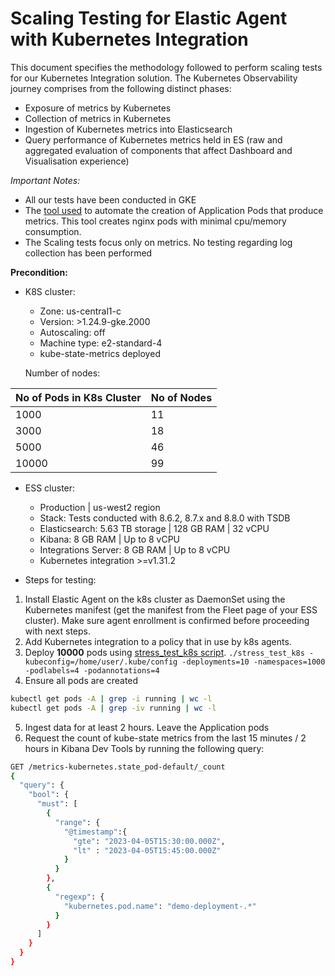# Scaling Testing for Elastic Agent with Kubernetes Integration

This document specifies the methodology followed to perform scaling tests for our Kubernetes Integration solution.
The Kubernetes Observability journey comprises from the following distinct phases:

- Exposure of metrics by Kubernetes
- Collection of metrics in Kubernetes
- Ingestion of Kubernetes metrics into Elasticsearch
- Query performance of Kubernetes metrics held in ES (raw and aggregated evaluation of components that affect Dashboard and Visualisation experience)

*Important Notes:*

- All our tests have been conducted in GKE
- The [tool used](https://github.com/elastic/k8s-integration-infra/tree/cloudnative/scripts/stress_test) to automate the creation of Application Pods that produce metrics. This tool creates nginx pods with minimal cpu/memory consumption.
- The Scaling tests focus only on metrics. No testing regarding log collection has been performed

**Precondition:**

- K8S cluster:
  - Zone: us-central1-c
  - Version: >1.24.9-gke.2000
  - Autoscaling: off
  - Machine type: e2-standard-4
  - kube-state-metrics deployed
  
  Number of nodes:
 
| No of Pods in K8s Cluster  |  No of Nodes |
|---|---|
| 1000  | 11  |
| 3000  |  18 |
| 5000  | 46  |
| 10000  | 99 |

- ESS cluster:
  - Production | us-west2 region
  - Stack: Tests conducted with 8.6.2, 8.7.x and 8.8.0 with TSDB
  - Elasticsearch: 5.63 TB storage | 128 GB RAM | 32 vCPU
  - Kibana: 8 GB RAM | Up to 8 vCPU
  - Integrations Server: 8 GB RAM | Up to 8 vCPU
  - Kubernetes integration >=v1.31.2

- Steps for testing:

1. Install Elastic Agent on the k8s cluster as DaemonSet using the Kubernetes manifest (get the manifest from the Fleet page of your ESS cluster). Make sure agent enrollment is confirmed before proceeding with next steps.
2. Add Kubernetes integration to a policy that in use by k8s agents.
3. Deploy **10000** pods using [stress_test_k8s script](https://github.com/elastic/k8s-integration-infra#put-load-on-the-cluster).
`./stress_test_k8s -kubeconfig=/home/user/.kube/config -deployments=10 -namespaces=1000 -podlabels=4 -podannotations=4`
1. Ensure all pods are created

```bash
kubectl get pods -A | grep -i running | wc -l
kubectl get pods -A | grep -iv running | wc -l

```

5. Ingest data for at least 2 hours. Leave the Application pods
6. Request the count of kube-state metrics from the last 15 minutes / 2 hours in Kibana Dev Tools by running the following query:

```bash
GET /metrics-kubernetes.state_pod-default/_count
{
  "query": {
    "bool": {
      "must": [
        {
          "range": {
            "@timestamp":{
              "gte": "2023-04-05T15:30:00.000Z",
              "lt" : "2023-04-05T15:45:00.000Z"
            }
          }
        },
        {
          "regexp": {
            "kubernetes.pod.name": "demo-deployment-.*"
          }
        }
      ]
    }
  }
}
```